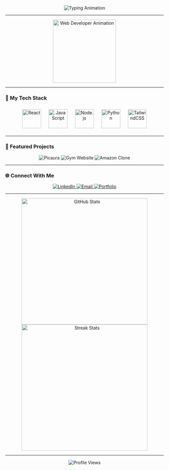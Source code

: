<div align="center">
  <img src="https://readme-typing-svg.herokuapp.com?font=Fira+Code&size=30&duration=4000&color=1A73E8&center=true&vCenter=true&width=500&lines=Hi%2C+I'm+Rajesh+%F0%9F%91%8B;Web+Developer+%26+Tech+Enthusiast!;Welcome+to+my+GitHub!+%E2%9C%A8" alt="Typing Animation" />
</div>

---

<div align="center">
  <img src="https://media.giphy.com/media/3o7aD2saalBwwftBIY/giphy.gif" alt="Web Developer Animation" width="200" />
</div>

---

### 🚀 My Tech Stack  
<div align="center">
  <img src="https://cdn.jsdelivr.net/gh/devicons/devicon/icons/react/react-original.svg" alt="React" width="60" style="margin: 10px; animation: rotate 3s linear infinite;" />
  <img src="https://cdn.jsdelivr.net/gh/devicons/devicon/icons/javascript/javascript-original.svg" alt="JavaScript" width="60" style="margin: 10px; animation: bounce 1.5s infinite;" />
  <img src="https://cdn.jsdelivr.net/gh/devicons/devicon/icons/nodejs/nodejs-original.svg" alt="Node.js" width="60" style="margin: 10px; animation: pulse 2s infinite;" />
  <img src="https://cdn.jsdelivr.net/gh/devicons/devicon/icons/python/python-original.svg" alt="Python" width="60" style="margin: 10px; animation: bounce 2s infinite;" />
  <img src="https://cdn.jsdelivr.net/gh/devicons/devicon/icons/tailwindcss/tailwindcss-plain.svg" alt="TailwindCSS" width="60" style="margin: 10px; animation: rotate 5s linear infinite;" />
</div>

---

### 🌟 Featured Projects  
<div align="center">
  <img src="https://img.shields.io/badge/-Picaura-blue?style=for-the-badge&logo=vercel" alt="Picaura" />
  <img src="https://img.shields.io/badge/-Gym%20Website-red?style=for-the-badge&logo=vercel" alt="Gym Website" />
  <img src="https://img.shields.io/badge/-Amazon%20Clone-yellow?style=for-the-badge&logo=vercel" alt="Amazon Clone" />
</div>

---

### 🌐 Connect With Me  
<div align="center">
  <a href="https://www.linkedin.com/in/talagana-rajesh-75a546289/">
    <img src="https://img.shields.io/badge/-LinkedIn-blue?style=for-the-badge&logo=linkedin" alt="LinkedIn" />
  </a>
  <a href="mailto:talaganarajesh@gmail.com">
    <img src="https://img.shields.io/badge/-Email-red?style=for-the-badge&logo=gmail" alt="Email" />
  </a>
  <a href="https://talaganarajesh.vercel.app">
    <img src="https://img.shields.io/badge/-Portfolio-black?style=for-the-badge&logo=vercel" alt="Portfolio" />
  </a>
</div>

---

<div align="center">
  <img src="https://github-readme-stats.vercel.app/api?username=TalaganaRajesh&show_icons=true&theme=radical" alt="GitHub Stats" width="400" />
  <img src="https://github-readme-streak-stats.herokuapp.com/?user=TalaganaRajesh&theme=radical" alt="Streak Stats" width="400" />
</div>

---

<div align="center">
  <img src="https://komarev.com/ghpvc/?username=TalaganaRajesh&label=Profile+Views&color=brightgreen&style=flat-square" alt="Profile Views" />
</div>
